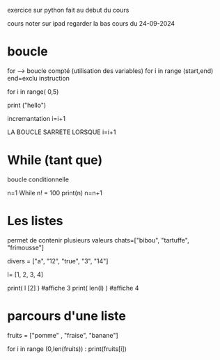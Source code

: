 
exercice sur python fait au debut du cours 

cours noter sur ipad regarder la bas cours du 24-09-2024

# boucle

for --> boucle compté (utilisation des variables)
for i in range (start,end) end=exclu
instruction 

for i in range( 0,5)

print ("hello")

incremantation i=i+1

LA BOUCLE SARRETE LORSQUE i=i+1



# While (tant que)

boucle conditionnelle 

n=1
While n! = 100
print(n)
n=n+1

# Les listes 

permet de contenir plusieurs valeurs 
chats=["bibou", "tartuffe", "frimousse"]

divers = ["a", "12", "true", "3", "14"]

l= [1, 2, 3, 4]

print( l [2] ) #affiche 3 
print( len(l) ) #affiche 4


# parcours d'une liste

fruits = ["pomme" , "fraise", "banane"]

for i in range (0,len(fruits)) :
	print(fruits[i])

